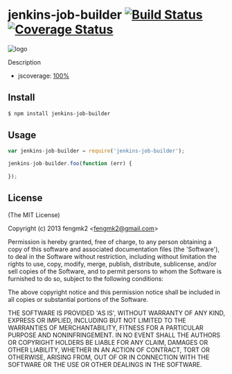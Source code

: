 jenkins-job-builder [![Build Status](https://secure.travis-ci.org/fengmk2/jenkins-job-builder.png)](http://travis-ci.org/fengmk2/jenkins-job-builder) [![Coverage Status](https://coveralls.io/repos/fengmk2/jenkins-job-builder/badge.png)](https://coveralls.io/r/fengmk2/jenkins-job-builder)
=======

![logo](https://raw.github.com/fengmk2/jenkins-job-builder/master/logo.png)

Description

* jscoverage: [100%](http://fengmk2.github.com/coverage/jenkins-job-builder.html)

## Install

```bash
$ npm install jenkins-job-builder
```

## Usage

```js
var jenkins-job-builder = require('jenkins-job-builder');

jenkins-job-builder.foo(function (err) {
  
});
```

## License 

(The MIT License)

Copyright (c) 2013 fengmk2 &lt;fengmk2@gmail.com&gt;

Permission is hereby granted, free of charge, to any person obtaining
a copy of this software and associated documentation files (the
'Software'), to deal in the Software without restriction, including
without limitation the rights to use, copy, modify, merge, publish,
distribute, sublicense, and/or sell copies of the Software, and to
permit persons to whom the Software is furnished to do so, subject to
the following conditions:

The above copyright notice and this permission notice shall be
included in all copies or substantial portions of the Software.

THE SOFTWARE IS PROVIDED 'AS IS', WITHOUT WARRANTY OF ANY KIND,
EXPRESS OR IMPLIED, INCLUDING BUT NOT LIMITED TO THE WARRANTIES OF
MERCHANTABILITY, FITNESS FOR A PARTICULAR PURPOSE AND NONINFRINGEMENT.
IN NO EVENT SHALL THE AUTHORS OR COPYRIGHT HOLDERS BE LIABLE FOR ANY
CLAIM, DAMAGES OR OTHER LIABILITY, WHETHER IN AN ACTION OF CONTRACT,
TORT OR OTHERWISE, ARISING FROM, OUT OF OR IN CONNECTION WITH THE
SOFTWARE OR THE USE OR OTHER DEALINGS IN THE SOFTWARE.
